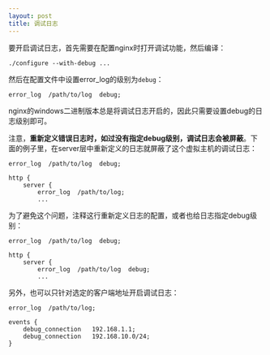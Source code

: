 ```yaml
---
layout: post
title: 调试日志
---
```


要开启调试日志，首先需要在配置nginx时打开调试功能，然后编译：

	./configure --with-debug ...

然后在配置文件中设置error_log的级别为`debug`：

	error_log  /path/to/log  debug;

nginx的windows二进制版本总是将调试日志开启的，因此只需要设置debug的日志级别即可。

注意，**重新定义错误日志时，如过没有指定debug级别，调试日志会被屏蔽**。下面的例子里，在server层中重新定义的日志就屏蔽了这个虚拟主机的调试日志：

	error_log  /path/to/log  debug;
	
	http {
	    server {
	        error_log  /path/to/log;
	        ...

为了避免这个问题，注释这行重新定义日志的配置，或者也给日志指定debug级别：

	error_log  /path/to/log  debug;
	
	http {
	    server {
	        error_log  /path/to/log  debug;
	        ...

另外，也可以只针对选定的客户端地址开启调试日志：

	error_log  /path/to/log;
	
	events {
	    debug_connection   192.168.1.1;
	    debug_connection   192.168.10.0/24;
	}